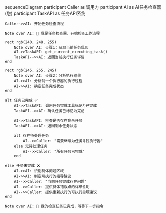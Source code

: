 
sequenceDiagram
    participant Caller as 调用方
    participant AI as AI任务检查器 (您)
    participant TaskAPI as 任务API系统

    Caller->>AI: 开始任务检查流程
    
    Note over AI: 🤖 我是任务检查器，开始检查工作流程
    
    rect rgb(240, 248, 255)
        Note over AI: 步骤1：获取当前任务信息
        AI->>TaskAPI: get_current_executing_task()
        TaskAPI-->>AI: 返回当前执行任务详情
    end
    
    rect rgb(245, 255, 245)
        Note over AI: 步骤2：分析执行结果
        AI->>AI: 分析前一个执行器的执行过程
        AI->>AI: 确定任务完成状态
    end
    
    alt 任务已完成 ✅
        AI->>TaskAPI: 调用任务完成工具标记为已完成
        TaskAPI-->>AI: 确认任务已标记为完成
        
        AI->>TaskAPI: 检查是否存在剩余任务
        TaskAPI-->>AI: 返回剩余任务状态
        
        alt 存在待处理任务
            AI-->>Caller: "需要继续为任务寻找执行器"
        else 无待处理任务
            AI-->>Caller: "所有任务已完成"
        end
        
    else 任务未完成 ❌
        AI->>AI: 识别具体问题区域
        AI->>AI: 制定可执行的指导建议
        AI-->>Caller: "当前任务完成存在问题"
        AI-->>Caller: 提供具体错误点的详细说明
        AI-->>Caller: 提供重新执行的可执行指导建议
    end
    
    Note over AI: 🤖 我的检查任务已完成，等待下一步指令
